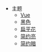 <!-- markdownlint-disable MD041 -->
<!-- markdownlint-disable MD033 -->

- 主题
  - <a data-theme="vue" href="javascript:void(0)" onclick="changeTheme('vue')">Vue</a>
  - <a data-theme="dark" href="javascript:void(0)" onclick="changeTheme('dark')">黑色</a>
  - <a data-theme="dark" href="javascript:void(0)" onclick="changeTheme('simple')">扁平花</a>
  - <a data-theme="dark" href="javascript:void(0)" onclick="changeTheme('simple-light')">简约亮</a>
  - <a data-theme="dark" href="javascript:void(0)" onclick="changeTheme('simple-dark')">简约暗</a>

<!-- markdownlint-enable MD041 -->
<!-- markdownlint-enable MD033 -->
